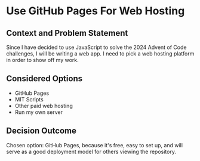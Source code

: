 # Use GitHub Pages For Web Hosting

## Context and Problem Statement

Since I have decided to use JavaScript to solve the 2024 Advent of Code challenges, I will be writing a web app. I need to pick a web hosting platform in order to show off my work.

## Considered Options

* GitHub Pages
* MIT Scripts
* Other paid web hosting
* Run my own server

## Decision Outcome

Chosen option: GitHub Pages, because it's free, easy to set up, and will serve as a good deployment model for others viewing the repository.